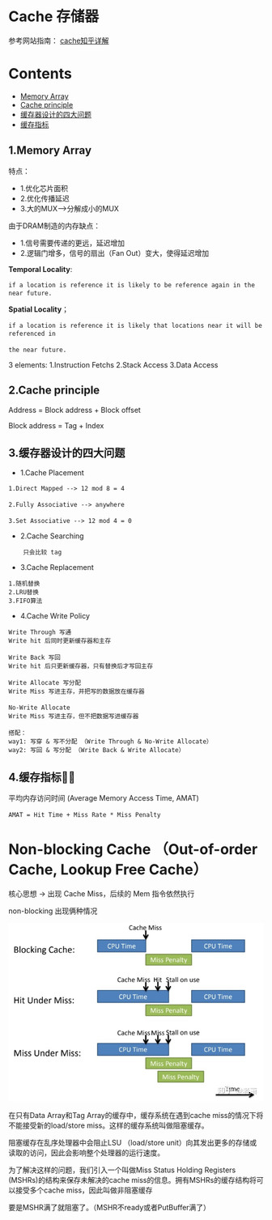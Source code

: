 # Cache 存储器

参考网站指南：
[cache知乎详解](https://zhuanlan.zhihu.com/p/343870184)

# Contents
- [Memory Array](#heading-one)
- [Cache principle](#heading-two)
- [缓存器设计的四大问题](#heading-two)
- [缓存指标](#heading-two)


## 1.Memory Array

特点：
* 1.优化芯片面积
* 2.优化传播延迟
* 3.大的MUX-->分解成小的MUX

由于DRAM制造的内存缺点：
* 1.信号需要传递的更远，延迟增加
* 2.逻辑门增多，信号的扇出（Fan Out）变大，使得延迟增加

**Temporal Locality**:
```
if a location is reference it is likely to be reference again in the near future.
```

**Spatial Locality**；
```
if a location is reference it is likely that locations near it will be referenced in

the near future.
```

3 elements: 1.Instruction Fetchs 2.Stack Access  3.Data Access 

## 2.Cache principle
Address = Block address + Block offset

Block address = Tag + Index

## 3.缓存器设计的四大问题

* 1.Cache Placement
```
1.Direct Mapped --> 12 mod 8 = 4

2.Fully Associative --> anywhere

3.Set Associative --> 12 mod 4 = 0
```


* 2.Cache Searching
```
    只会比较 tag
```

* 3.Cache Replacement
```
1.随机替换
2.LRU替换
3.FIFO算法
```

* 4.Cache Write Policy
```
Write Through 写通
Write hit 后同时更新缓存器和主存

Write Back 写回
Write hit 后只更新缓存器，只有替换后才写回主存

Write Allocate 写分配
Write Miss 写进主存，并把写的数据放在缓存器

No-Write Allocate
Write Miss 写进主存，但不把数据写进缓存器

搭配：
way1: 写穿 & 写不分配 （Write Through & No-Write Allocate）
way2: 写回 & 写分配 （Write Back & Write Allocate）
```

## 4.缓存指标🤦‍♂️

平均内存访问时间 (Average Memory Access Time, AMAT)

`AMAT = Hit Time + Miss Rate * Miss Penalty`


# Non-blocking Cache （Out-of-order Cache, Lookup Free Cache）

核心思想 -> 出现 Cache Miss，后续的 Mem 指令依然执行

non-blocking 出现俩种情况

![image](../pic/45.png)

在只有Data Array和Tag Array的缓存中，缓存系统在遇到cache miss的情况下将不能接受新的load/store miss。这样的缓存系统叫做阻塞缓存。

阻塞缓存在乱序处理器中会阻止LSU （load/store unit）向其发出更多的存储或读取的访问，因此会影响整个处理器的运行速度。

为了解决这样的问题，我们引入一个叫做Miss Status Holding Registers (MSHRs)的结构来保存未解决的cache miss的信息。拥有MSHRs的缓存结构将可以接受多个cache miss，因此叫做非阻塞缓存 

要是MSHR满了就阻塞了。（MSHR不ready或者PutBuffer满了）